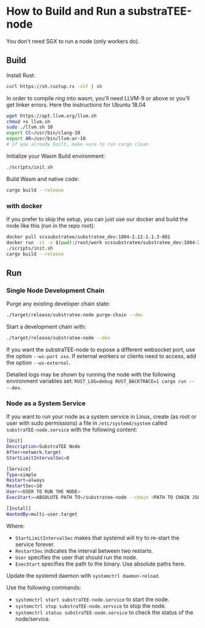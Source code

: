 # How to Build and Run a substraTEE-node

You don't need SGX to run a node (only workers do).

## Build

Install Rust:
```bash
curl https://sh.rustup.rs -sSf | sh
```

In order to compile *ring* into wasm, you'll need LLVM-9 or above or you'll get linker errors. Here the instructions for Ubuntu 18.04

```bash
wget https://apt.llvm.org/llvm.sh
chmod +x llvm.sh
sudo ./llvm.sh 10
export CC=/usr/bin/clang-10
export AR=/usr/bin/llvm-ar-10
# if you already built, make sure to run cargo clean
```

Initialize your Wasm Build environment:
```bash
./scripts/init.sh
```

Build Wasm and native code:
```bash
cargo build --release
```

### with docker

If you prefer to skip the setup, you can just use our docker and build the node like this (run in the repo root):

```bash
docker pull scssubstratee/substratee_dev:1804-2.12-1.1.3-001
docker run -it -v $(pwd):/root/work scssubstratee/substratee_dev:1804-2.12-1.1.3-001 /bin/bash
./scripts/init.sh
cargo build --release
```

## Run

### Single Node Development Chain

Purge any existing developer chain state:

```bash
./target/release/substratee-node purge-chain --dev
```

Start a development chain with:

```bash
./target/release/substratee-node --dev
```

If you want the substraTEE-node to expose a different websocket port, use the option `--ws-port xxx`. If external workers or clients need to access, add the option `--ws-external`.

Detailed logs may be shown by running the node with the following environment variables set: `RUST_LOG=debug RUST_BACKTRACE=1 cargo run -- --dev`.

### Node as a System Service
If you want to run your node as a system service in Linux, create (as root or user with sudo permissions) a file in `/etc/systemd/system` called `substraTEE-node.service` with the following content:
```bash
[Unit]
Description=SubstraTEE Node
After=network.target
StartLimitIntervalSec=0

[Service]
Type=simple
Restart=always
RestartSec=10
User=<USER TO RUN THE NODE>
ExecStart=<ABSOLUTE PATH TO>/substratee-node --chain <PATH TO CHAIN JSON> --name <NAME OF THE NODE>

[Install]
WantedBy=multi-user.target
```
Where:
* `StartLimitIntervalSec` makes that systemd will try to re-start the service forever.
* `RestartSec` indicates the interval between two restarts.
* `User` specifies the user that should run the node.
* `ExecStart` specifies the path to the binary. Use absolute paths here.

Update the systemd daemon with `systemctrl daemon-reload`.

Use the following commands:
* `systemctrl start substraTEE-node.service` to start the node.
* `systemctrl stop substraTEE-node.service` to stop the node.
* `systemctrl status substraTEE-node.service` to check the status of the node/service.
